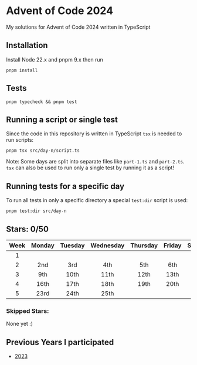 # Advent of Code 2024

My solutions for Advent of Code 2024 written in TypeScript

## Installation

Install Node 22.x and pnpm 9.x then run

```shell
pnpm install
```

## Tests

```shell
pnpm typecheck && pnpm test
```

## Running a script or single test

Since the code in this repository is written in TypeScript `tsx` is needed to run scripts:

```shell
pnpm tsx src/day-n/script.ts
```

Note: Some days are split into separate files like `part-1.ts` and `part-2.ts`. `tsx` can also be used to run only a single test by running it as a script!

## Running tests for a specific day

To run all tests in only a specific directory a special `test:dir` script is used:

```shell
pnpm test:dir src/day-n
```

## Stars: 0/50

| Week | Monday | Tuesday | Wednesday | Thursday | Friday | Saturday | Sunday |
| :--: | :----: | :-----: | :-------: | :------: | :----: | :------: | :----: |
|  1   |        |         |           |          |        |          |  1st   |
|  2   |  2nd   |   3rd   |    4th    |   5th    |  6th   |   7th    |  8th   |
|  3   |  9th   |  10th   |   11th    |   12th   |  13th  |   14th   |  15th  |
|  4   |  16th  |  17th   |   18th    |   19th   |  20th  |   21st   |  22nd  |
|  5   |  23rd  |  24th   |   25th    |

### Skipped Stars:

None yet :)

<!---
<details>
<summary><b>Day X Part Y</b></summary>
<p>This is a description of what problem I had solving this puzzle</p>
</details>
-->

## Previous Years I participated

- [2023](https://github.com/mitsunee/advent-of-code-2023)
